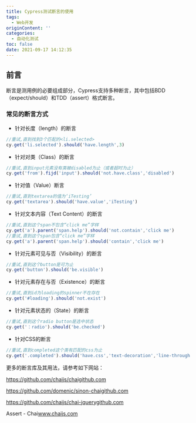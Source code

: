 ```yaml
---
title: Cypress测试断言的使用
tags:
  - Web开发
originContent: ''
categories:
  - 自动化测试
toc: false
date: 2021-09-17 14:12:35
---
```


## 前言

断言是测用例的必要组成部分，Cypress支持多种断言，其中包括BDD（expect/should）和TDD（assert）格式断言。

### 常见的断言方式

- 针对长度（length）的断言
```js
//重试,直到找到3个匹配的<li.selected>
cy.get('li.selected').should('have.length',3)
```

- 针对对类（Class）的断言
```js
//重试,直到input元素没有类被disabled为止（或者超时为止）
cy.get('from').fijd('input').should('not.have.class','disabled')
```

- 针对值（Value）断言
```js
//重试,直到textarea的值为‘iTesting’
cy.get('textarea').should('have.value','iTesting')
```

- 针对文本内容（Text Content）的断言
```js
//重试,直到这个span不包含“click me”字样
cy.get('a').parent('span.help').should('not.contain','click me')
//重试,直到这个span包含“click me”字样
cy.get('a').parent('span.help').should('contain','click me')
```

- 针对元素可见与否（Visibility）的断言
```js
//重试,直到这个button是可为止
cy.get('button').should('be.visible')
```

- 针对元素存在与否（Existence）的断言
```js
//重试,直到id为loading的spinner不在存在
cy.get('#loading').should('not.exist')
```

- 针对元素状态的（State）的断言
```js
//重试,直到这个radio button是选中状态
cy.get('：radio').should('be.checked')
```

- 针对CSS的断言
```js
//重试,直到completed这个类有匹配的css为止
cy.get('.completed').should('have.css','text-decoration','line-through')
```
更多的断言库及其用法，请参考如下网站：

https://github.com/chaijs/chai​github.com

https://github.com/domenic/sinon-chai​github.com

https://github.com/chaijs/chai-jquery​github.com

Assert - Chai​www.chaijs.com